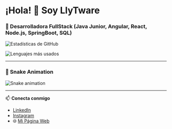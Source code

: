 # ¡Hola! 👋 Soy LlyTware

### 🚀 Desarrolladora FullStack (Java Junior, Angular, React, Node.js, SpringBoot, SQL)

![Estadísticas de GitHub](https://github-readme-stats.vercel.app/api?username=LlyTware-io&show_icons=true&theme=radical)  

![Lenguajes más usados](https://github-readme-stats.vercel.app/api/top-langs/?username=LlyTware-io&layout=compact&theme=radical)  

---

### 🐍 Snake Animation  
![Snake animation](https://github.com/LlyTware-io/LlyTware-io/blob/output/github-contribution-grid-snake.svg)  

---

📫 **Conecta conmigo**  
- [LinkedIn](https://linkedin.com/in/tu-usuario)  
- [Instagram](https://instagram.com/tu-usuario)  
- 🌐 [Mi Página Web](https://tudominio.com)  

